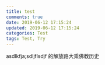 ```yaml
---
title: test
comments: true
date: 2019-06-12 17:15:24
updated: 2019-06-12 17:15:24
categories: Test
tags: Test, Try
---
```


asdlkfja;sdljflsdjf
的解放路大乘佛教历史
